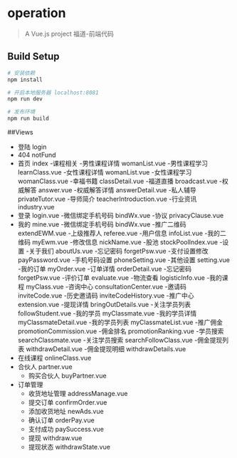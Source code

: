 # operation

> A Vue.js project
> 福道-前端代码

## Build Setup

``` bash
# 安装依赖
npm install

# 开启本地服务器 localhost:8081
npm run dev

# 发布环境
npm run build

```

##Views
- 登陆 login
- 404  notFund
- 首页  index
  -课程相关
    -男性课程详情 womanList.vue
    -男性课程学习 learnClass.vue
    -女性课程详情 womanList.vue
    -女性课程学习 womanClass.vue
  -幸福书籍 classDetail.vue
  -福道直播 broadcast.vue
  -权威解答 answer.vue
    -权威解答详情 answerDetail.vue
  -私人辅导 privateTutor.vue
  -导师简介 teacherIntroduction.vue
  -行业资讯 industry.vue
- 登录  login.vue
  -微信绑定手机号码 bindWx.vue
  -协议 privacyClause.vue
- 我的 mine.vue
  -微信绑定手机号码 bindWx.vue
  -推广二维码 extendEWM.vue
  -上级推荐人 referee.vue
  -用户信息 infoList.vue
    -我的二维码 myEwm.vue
    -修改信息 nickName.vue
  -股池 stockPoolIndex.vue
  -设置
    -关于我们 aboutUs.vue
    -忘记密码 forgetPsw.vue
    -支付设置修改 payPassword.vue
    -手机号码设置 phoneSetting.vue
    -其他设置 setting.vue
  -我的订单 myOrder.vue
    -订单详情 orderDetail.vue
    -忘记密码 forgetPsw.vue
    -评价订单 evaluate.vue
    -物流查看 logisticInfo.vue
  -我的课程 myClass.vue
  -咨询中心 consultationCenter.vue
  -邀请码 inviteCode.vue
    -历史邀请码 inviteCodeHistory.vue
  -推广中心 extension.vue
    -提现详情 bringOutDetails.vue
    -关注学员列表 followStudent.vue
    -我的学员 myClassmate.vue
    -我的学员详情 myClassmateDetail.vue
    -我的学员列表 myClassmateList.vue
    -推广佣金 promotionCommission.vue
    -佣金排名 promotionRanking.vue
    -学员搜索 searchClassmate.vue
    -关注学员搜索 searchFollowClass.vue
    -佣金提现列表 withdrawDetail.vue
    -佣金提现明细 withdrawDetails.vue
- 在线课程 onlineClass.vue
- 合伙人 partner.vue
  - 购买合伙人 buyPartner.vue
- 订单管理
  - 收货地址管理 addressManage.vue
  - 提交订单 confirmOrder.vue
  - 添加收货地址 newAds.vue
  - 确认订单 orderPay.vue
  - 支付成功 paySuccess.vue
  - 提现 withdraw.vue
  - 提现状态 withdrawState.vue


